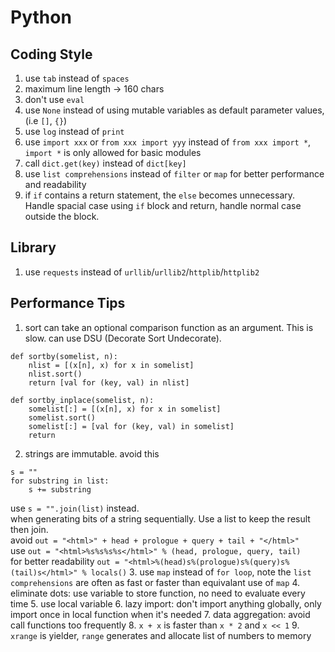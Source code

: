 # Python
## Coding Style
1. use `tab` instead of `spaces`
2. maximum line length -> 160 chars
3. don't use `eval`
4. use `None` instead of using mutable variables as default parameter values, (i.e `[]`, `{}`)
5. use `log` instead of `print`
6. use `import xxx` or `from xxx import yyy` instead of `from xxx import *`, `import *` is only allowed for basic modules
7. call `dict.get(key)` instead of `dict[key]`
8. use `list comprehensions` instead of `filter` or `map` for better performance and readability
9. if `if` contains a return statement, the `else` becomes unnecessary. Handle spacial case using `if` block and return, handle normal case outside the block.
## Library
1. use `requests` instead of `urllib`/`urllib2`/`httplib`/`httplib2`
## Performance Tips
1. sort can take an optional comparison function as an argument. This is slow. can use DSU (Decorate Sort Undecorate).
```
def sortby(somelist, n):
    nlist = [(x[n], x) for x in somelist]
    nlist.sort()
    return [val for (key, val) in nlist]
```
```
def sortby_inplace(somelist, n):
    somelist[:] = [(x[n], x) for x in somelist]
    somelist.sort()
    somelist[:] = [val for (key, val) in somelist]
    return
```
2. strings are immutable. avoid this
```
s = ""
for substring in list:
    s += substring
```
use `s = "".join(list)` instead.\
when generating bits of a string sequentially. Use a list to keep the result then join.\
avoid `out = "<html>" + head + prologue + query + tail + "</html>"`\
use `out = "<html>%s%s%s%s</html>" % (head, prologue, query, tail)`\
for better readability `out = "<html>%(head)s%(prologue)s%(query)s%(tail)s</html>" % locals()`
3. use `map` instead of `for loop`, note the `list comprehensions` are often as fast or faster than equivalant use of `map`
4. eliminate dots: use variable to store function, no need to evaluate every time
5. use local variable
6. lazy import: don't import anything globally, only import once in local function when it's needed
7. data aggregation: avoid call functions too frequently
8. `x + x` is faster than `x * 2` and `x << 1`
9. `xrange` is yielder, `range` generates and allocate list of numbers to memory



